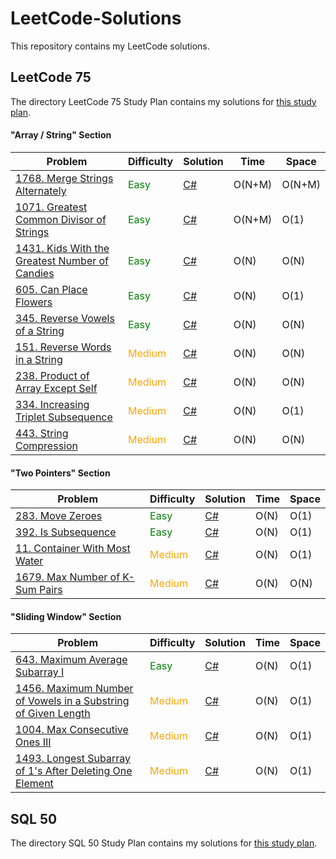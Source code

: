 # LeetCode-Solutions
This repository contains my LeetCode solutions.

## LeetCode 75
The directory LeetCode 75 Study Plan contains my solutions for [this study plan](https://leetcode.com/studyplan/leetcode-75/).

#### "Array / String" Section
| Problem                                                                                                                  | Difficulty | Solution                                                                                                                                                                            | Time   | Space  |
|--------------------------------------------------------------------------------------------------------------------------|------------|-------------------------------------------------------------------------------------------------------------------------------------------------------------------------------------|--------|--------|
| [1768. Merge Strings Alternately](https://leetcode.com/problems/merge-strings-alternately)                               | <span style="color:green">Easy</span>        | [C#](https://github.com/JustKirpro/LeetCode-Solutions/blob/main/LeetCode%2075%20Study%20Plan/Array%20%3A%20String/Merge%20Strings%20Alternately%20(1768).cs)                        | O(N+M) | O(N+M) |
| [1071. Greatest Common Divisor of Strings](https://leetcode.com/problems/greatest-common-divisor-of-strings)             | <span style="color:green">Easy</span>        | [C#](https://github.com/JustKirpro/LeetCode-Solutions/blob/main/LeetCode%2075%20Study%20Plan/Array%20%3A%20String/Greatest%20Common%20Divisor%20of%20Strings%20(1071).cs)           | O(N+M) | O(1)   |
| [1431. Kids With the Greatest Number of Candies](https://leetcode.com/problems/kids-with-the-greatest-number-of-candies) | <span style="color:green">Easy</span>        | [C#](https://github.com/JustKirpro/LeetCode-Solutions/blob/main/LeetCode%2075%20Study%20Plan/Array%20%3A%20String/Kids%20With%20the%20Greatest%20Number%20of%20Candies%20(1431).cs) | O(N)   | O(N)   |
| [605. Can Place Flowers](https://leetcode.com/problems/can-place-flowers)                                                | <span style="color:green">Easy</span>        | [C#](https://github.com/JustKirpro/LeetCode-Solutions/blob/main/LeetCode%2075%20Study%20Plan/Array%20%3A%20String/Can%20Place%20Flowers%20(605).cs)                                 | O(N)   | O(1)   |
| [345. Reverse Vowels of a String](https://leetcode.com/problems/reverse-vowels-of-a-string/)                             | <span style="color:green">Easy</span>        | [C#](https://github.com/JustKirpro/LeetCode-Solutions/blob/main/LeetCode%2075%20Study%20Plan/Array%20%3A%20String/Reverse%20Vowels%20of%20a%20String%20(345).cs)                    | O(N)   | O(N)   |
| [151. Reverse Words in a String](https://leetcode.com/problems/reverse-words-in-a-string/)                               | <span style="color:orange">Medium</span>     | [C#](https://github.com/JustKirpro/LeetCode-Solutions/blob/main/LeetCode%2075%20Study%20Plan/Array%20%3A%20String/Reverse%20Words%20in%20a%20String%20(151).cs)                     | O(N)   | O(N)   |
| [238. Product of Array Except Self](https://leetcode.com/problems/product-of-array-except-self)                          | <span style="color:orange">Medium</span>     | [C#](https://github.com/JustKirpro/LeetCode-Solutions/blob/main/LeetCode%2075%20Study%20Plan/Array%20%3A%20String/Product%20of%20Array%20Except%20Self%20(238).cs)                  | O(N)   | O(N)   |
| [334. Increasing Triplet Subsequence](https://leetcode.com/problems/increasing-triplet-subsequence/)                     | <span style="color:orange">Medium</span>     | [C#](https://github.com/JustKirpro/LeetCode-Solutions/blob/main/LeetCode%2075%20Study%20Plan/Array%20%3A%20String/Increasing%20Triplet%20Subsequence%20(334).cs)                    | O(N)   | O(1)   |
| [443. String Compression](https://leetcode.com/problems/string-compression)                                              | <span style="color:orange">Medium</span>     | [C#](https://github.com/JustKirpro/LeetCode-Solutions/blob/main/LeetCode%2075%20Study%20Plan/Array%20%3A%20String/String%20Compression%20(443).cs)                                  | O(N)   | O(N)   |

#### "Two Pointers" Section
| Problem                                                                                    | Difficulty | Solution                                                                                                                                                   | Time | Space |
|--------------------------------------------------------------------------------------------|------------|------------------------------------------------------------------------------------------------------------------------------------------------------------|------|-------|
| [283. Move Zeroes](https://leetcode.com/problems/move-zeroes)                              | <span style="color:green">Easy</span>        | [C#](https://github.com/JustKirpro/LeetCode-Solutions/blob/main/LeetCode%2075%20Study%20Plan/Two%20Pointers/Move%20Zeroes%20(283).cs)                      | O(N) | O(1)  |
| [392. Is Subsequence](https://leetcode.com/problems/is-subsequence)                        | <span style="color:green">Easy</span>        | [C#](https://github.com/JustKirpro/LeetCode-Solutions/blob/main/LeetCode%2075%20Study%20Plan/Two%20Pointers/Is%20Subsequence%20(392).cs)                   | O(N) | O(1)  |
| [11. Container With Most Water](https://leetcode.com/problems/container-with-most-water)   | <span style="color:orange">Medium</span>     | [C#](https://github.com/JustKirpro/LeetCode-Solutions/blob/main/LeetCode%2075%20Study%20Plan/Two%20Pointers/Container%20With%20Most%20Water%20(11).cs)     | O(N) | O(1)  |
| [1679. Max Number of K-Sum Pairs](https://leetcode.com/problems/max-number-of-k-sum-pairs) | <span style="color:orange">Medium</span>     | [C#](https://github.com/JustKirpro/LeetCode-Solutions/blob/main/LeetCode%2075%20Study%20Plan/Two%20Pointers/Max%20Number%20of%20K-Sum%20Pairs%20(1679).cs) | O(N) | O(N)  |

#### "Sliding Window" Section
| Problem                                                                                                                                                | Difficulty                               | Solution                                                                                                                                                                                             | Time | Space |
|--------------------------------------------------------------------------------------------------------------------------------------------------------|------------------------------------------|------------------------------------------------------------------------------------------------------------------------------------------------------------------------------------------------------|------|-------|
| [643. Maximum Average Subarray I](https://leetcode.com/problems/maximum-average-subarray-i/)                                                           | <span style="color:green">Easy</span>    | [C#](https://github.com/JustKirpro/LeetCode-Solutions/blob/main/LeetCode%2075%20Study%20Plan/Sliding%20Window/Maximum%20Average%20Subarray%20I%20(643).cs)                                           | O(N) | O(1)  |
| [1456. Maximum Number of Vowels in a Substring of Given Length](https://leetcode.com/problems/maximum-number-of-vowels-in-a-substring-of-given-length) | <span style="color:orange">Medium</span> | [C#](https://github.com/JustKirpro/LeetCode-Solutions/blob/main/LeetCode%2075%20Study%20Plan/Sliding%20Window/Maximum%20Number%20of%20Vowels%20in%20a%20Substring%20of%20Given%20Length%20(1456).cs) | O(N) | O(1)  |
| [1004. Max Consecutive Ones III](https://leetcode.com/problems/max-consecutive-ones-iii)                                                               | <span style="color:orange">Medium</span> | [C#](https://github.com/JustKirpro/LeetCode-Solutions/blob/main/LeetCode%2075%20Study%20Plan/Sliding%20Window/Max%20Consecutive%20Ones%20III%20(1004).cs)                                            | O(N) | O(1)  |
| [1493. Longest Subarray of 1's After Deleting One Element](https://leetcode.com/problems/longest-subarray-of-1s-after-deleting-one-element)            | <span style="color:orange">Medium</span> | [C#](https://github.com/JustKirpro/LeetCode-Solutions/blob/main/LeetCode%2075%20Study%20Plan/Sliding%20Window/Longest%20Subarray%20of%201's%20After%20Deleting%20One%20Element%20(1493).cs)          | O(N) | O(1)  |


## SQL 50
The directory SQL 50 Study Plan contains my solutions for [this study plan](https://leetcode.com/studyplan/top-sql-50).